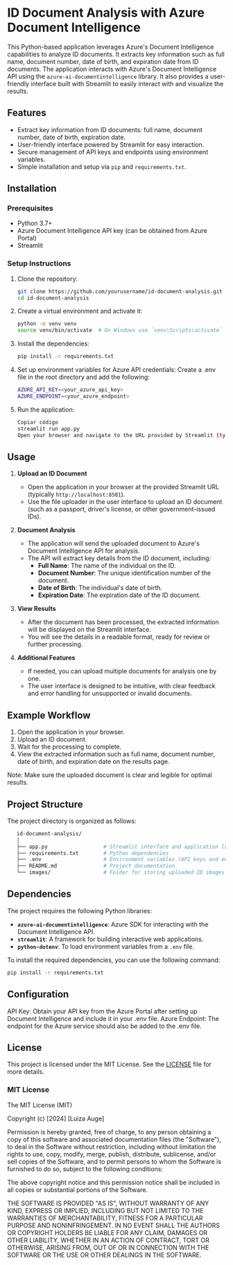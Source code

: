 # ID Document Analysis with Azure Document Intelligence

This Python-based application leverages Azure's Document Intelligence capabilities to analyze ID documents. It extracts key information such as full name, document number, date of birth, and expiration date from ID documents. The application interacts with Azure's Document Intelligence API using the `azure-ai-documentintelligence` library. It also provides a user-friendly interface built with Streamlit to easily interact with and visualize the results.

## Features
- Extract key information from ID documents: full name, document number, date of birth, expiration date.
- User-friendly interface powered by Streamlit for easy interaction.
- Secure management of API keys and endpoints using environment variables.
- Simple installation and setup via `pip` and `requirements.txt`.

## Installation

### Prerequisites
- Python 3.7+
- Azure Document Intelligence API key (can be obtained from Azure Portal)
- Streamlit

### Setup Instructions

1. Clone the repository:
   ```bash
   git clone https://github.com/yourusername/id-document-analysis.git
   cd id-document-analysis
   ```

2. Create a virtual environment and activate it:
   ```bash
   python -m venv venv
   source venv/bin/activate  # On Windows use `venv\Scripts\activate`
   ```

3. Install the dependencies:

   ```bash
   pip install -r requirements.txt
   ```

4. Set up environment variables for Azure API credentials: Create a .env file in the root directory and add the following:

   ```bash
   AZURE_API_KEY=<your_azure_api_key>
   AZURE_ENDPOINT=<your_azure_endpoint>
   ```

5. Run the application:

   ```bash
   Copiar código
   streamlit run app.py
   Open your browser and navigate to the URL provided by Streamlit (typically http://localhost:8501) to interact with the application.
   ```

## Usage

1. **Upload an ID Document**
   - Open the application in your browser at the provided Streamlit URL (typically `http://localhost:8501`).
   - Use the file uploader in the user interface to upload an ID document (such as a passport, driver's license, or other government-issued IDs).

2. **Document Analysis**
   - The application will send the uploaded document to Azure's Document Intelligence API for analysis.
   - The API will extract key details from the ID document, including:
     - **Full Name**: The name of the individual on the ID.
     - **Document Number**: The unique identification number of the document.
     - **Date of Birth**: The individual's date of birth.
     - **Expiration Date**: The expiration date of the ID document.

3. **View Results**
   - After the document has been processed, the extracted information will be displayed on the Streamlit interface.
   - You will see the details in a readable format, ready for review or further processing.

4. **Additional Features**
   - If needed, you can upload multiple documents for analysis one by one.
   - The user interface is designed to be intuitive, with clear feedback and error handling for unsupported or invalid documents.

## Example Workflow

1. Open the application in your browser.
2. Upload an ID document.
3. Wait for the processing to complete.
4. View the extracted information such as full name, document number, date of birth, and expiration date on the results page.

Note: Make sure the uploaded document is clear and legible for optimal results.

## Project Structure

The project directory is organized as follows:

```bash
   id-document-analysis/
   │
   ├── app.py                  # Streamlit interface and application logic
   ├── requirements.txt        # Python dependencies
   ├── .env                    # Environment variables (API keys and endpoints)
   ├── README.md               # Project documentation
   └── images/                 # Folder for storing uploaded ID images (if needed)
```

## Dependencies

The project requires the following Python libraries:

- **`azure-ai-documentintelligence`**: Azure SDK for interacting with the Document Intelligence API.
- **`streamlit`**: A framework for building interactive web applications.
- **`python-dotenv`**: To load environment variables from a `.env` file.

To install the required dependencies, you can use the following command:

   ```bash
   pip install -r requirements.txt
   ```

## Configuration

API Key: Obtain your API key from the Azure Portal after setting up Document Intelligence and include it in your .env file.
Azure Endpoint: The endpoint for the Azure service should also be added to the .env file.

## License

This project is licensed under the MIT License. See the [LICENSE](LICENSE) file for more details.

### MIT License

The MIT License (MIT)

Copyright (c) [2024] [Luiza Auge]

Permission is hereby granted, free of charge, to any person obtaining a copy
of this software and associated documentation files (the "Software"), to deal
in the Software without restriction, including without limitation the rights
to use, copy, modify, merge, publish, distribute, sublicense, and/or sell
copies of the Software, and to permit persons to whom the Software is
furnished to do so, subject to the following conditions:

The above copyright notice and this permission notice shall be included in all
copies or substantial portions of the Software.

THE SOFTWARE IS PROVIDED "AS IS", WITHOUT WARRANTY OF ANY KIND, EXPRESS OR
IMPLIED, INCLUDING BUT NOT LIMITED TO THE WARRANTIES OF MERCHANTABILITY,
FITNESS FOR A PARTICULAR PURPOSE AND NONINFRINGEMENT. IN NO EVENT SHALL THE
AUTHORS OR COPYRIGHT HOLDERS BE LIABLE FOR ANY CLAIM, DAMAGES OR OTHER
LIABILITY, WHETHER IN AN ACTION OF CONTRACT, TORT OR OTHERWISE, ARISING FROM,
OUT OF OR IN CONNECTION WITH THE SOFTWARE OR THE USE OR OTHER DEALINGS IN THE
SOFTWARE.
